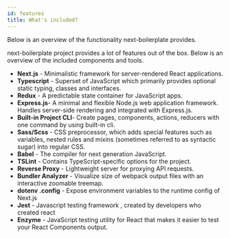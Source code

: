 ```yaml
---
id: features
title: What's included?
---
```



Below is an overview of the functionality next-boilerplate provides.

next-boilerplate project provides a lot of features out of the box. Below is an overview of the included components and tools.

* **Next.js** - Minimalistic framework for server-rendered React applications.
* **Typescript** - Superset of JavaScript which primarily provides optional static typing, classes and interfaces.
* **Redux** - A predictable state container for JavaScript apps.
* **Express.js**- A minimal and flexible Node.js web application framework. Handles server-side rendering and integrated with Express.js.
* **Built-in Project CLI**- Create pages, components, actions, reducers with one command by using built-in cli.
* **Sass/Scss** - CSS preprocessor, which adds special features such as variables, nested rules and mixins (sometimes referred to as syntactic sugar) into regular CSS.
* **Babel** -  The compiler for next generation JavaScript.
* **TSLint** - Contains TypeScript-specific options for the project.
* **Reverse Proxy** - Lightweight server for proxying API requests.
* **Bundler Analyzer** - Visualize size of webpack output files with an interactive zoomable treemap.
* **dotenv .config** - Expose environment variables to the runtime config of Next.js
* **Jest** - Javascript testing framework , created by developers who created react
* **Enzyme** - JavaScript testing utility for React that makes it easier to test your React Components output.

